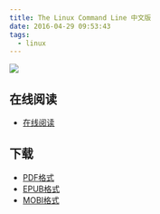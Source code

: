 ```yaml
---
title: The Linux Command Line 中文版
date: 2016-04-29 09:53:43
tags:
  - linux
---
```


![](https://ek8whxe.cloudimg.io/s/width/226/https://www.gitbook.com/cover/book/billie66/tlcl-cn.jpg)

<!--more-->

## 在线阅读 ##

+ [在线阅读](https://www.gitbook.com/book/billie66/tlcl-cn/details)

## 下载 ##

+ [PDF格式](https://www.gitbook.com/download/pdf/book/billie66/tlcl-cn)
+ [EPUB格式](https://www.gitbook.com/download/epub/book/billie66/tlcl-cn)
+ [MOBI格式](https://www.gitbook.com/download/mobi/book/billie66/tlcl-cn)
